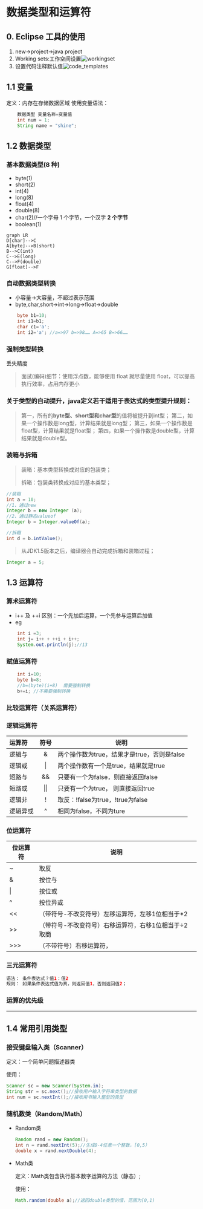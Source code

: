 <!--

 * @Author: Orange
 * @Date: 2019-05-22 09:07:08
    -->

# 数据类型和运算符

## 0. Eclipse 工具的使用

1. new->project->java project
2. Working sets:工作空间设置![workingset](pics/Snipaste_2019-05-22_10-49-09.jpg)
3. 设置代码注释默认值![code_templates](C:\Users\shine\Desktop\longway20119\Notes\pics\code_templates.jpg)

## 1.1 变量

定义：内存在存储数据区域
使用变量语法：

```java
    数据类型 变量名称=变量值
    int num = 1;
    String name = "shine";
```

## 1.2 数据类型

### 基本数据类型(8 种)

- byte(1)
- short(2)
- int(4)
- long(8)
- float(4)
- double(8)
- char(2)//一个字母 1 个字节，一个汉字 **2 个字节**
- boolean(1)

```mermaid
graph LR
D[char]-->C
A[byte]-->B(short)
B-->C(int)
C-->E(long)
C-->F(double)
G[float]-->F
```

### 自动数据类型转换

- 小容量->大容量，不超过表示范围
- byte,char,short->int->long->float->double

```java
    byte b1=10;
    int i1=b1;
    char c1='a';
    int i2='a'; //a=>97 b=>98…… A=>65 B=>66……
```

### 强制类型转换

丢失精度

> 面试(编码)细节：使用浮点数，能够使用 float 就尽量使用 float，可以提高执行效率，占用内存更小



### 关于类型的自动提升，java定义若干适用于表达式的类型提升规则：

> 第一，所有的**byte型、short型和char型**的值将被提升到int型；
> 第二，如果一个操作数是long型，计算结果就是long型；
> 第三，如果一个操作数是float型，计算结果就是float型；
> 第四，如果一个操作数是double型，计算结果就是double型。



### 装箱与拆箱

> 装箱：基本类型转换成对应的包装类；
>
> 拆箱：包装类转换成对应的基本类型；

```java
//装箱
int a = 10;
//1、通过new
Integer b = new Integer (a);
//2、通过静态valueof
Integer b = Integer.valueOf(a);

//拆箱
int d = b.intValue();
```

> 从JDK1.5版本之后，编译器会自动完成拆箱和装箱过程；

```Java
Integer a = 5;
```





## 1.3 运算符

### 算术运算符

- i++ 及 ++i 区别：一个先加后运算，一个先参与运算后加值
- eg
```java
	int i =3;
	int j= i++ + ++i + i++;
	System.out.println(j);//13
```

### 赋值运算符

```java
	int i=10;
	byte b=8;
	//b=(byte)(i+8)  需要强制转换
	b+=i; //不需要强制转换
```
### 比较运算符（关系运算符）



### 逻辑运算符

| 运算符   | 符号 | 说明                                        |
| :------- | :--: | ------------------------------------------- |
| 逻辑与   |  &   | 两个操作数为true，结果才是true，否则是false |
| 逻辑或   |  \|  | 两个操作数有一个是true，结果就是true        |
| 短路与   |  &&  | 只要有一个为false，则直接返回false          |
| 短路或   | \|\| | 只要有一个为true， 则直接返回true           |
| 逻辑非   |  ！  | 取反：!false为true，!true为false            |
| 逻辑异或 |  ^   | 相同为false，不同为ture                     |

### 位运算符

| 位运算符 | 说明                                                 |
| -------- | ---------------------------------------------------- |
| ~        | 取反                                                 |
| &        | 按位与                                               |
| \|       | 按位或                                               |
| ^        | 按位异或                                             |
| <<       | （带符号-不改变符号）左移运算符，左移1位相当于*2     |
| >>       | （带符号-不改变符号）右移运算符，右移1位相当于÷2取商 |
| >>>      | （不带符号）右移运算符，                             |

### 三元运算符

```java
语法： 条件表达式？值1：值2
规则： 如果条件表达式值为真，则返回值1，否则返回值2；
```

### 运算的优先级



------



## 1.4 常用引用类型

### 接受键盘输入类（Scanner）

定义：一个简单问题描述器类

使用：

```java
Scanner sc = new Scanner(System.in);
String str = sc.next();//接收用户输入字符串类型的数据
int num = sc.nextInt();//接收用书输入整型的类型
```



### 随机数类（Random/Math）

- Random类

  ```java
  Random rand = new Random();
  int n = rand.nextInt(5);//生成0-4任意一个整数，[0,5）
  double x = rand.nextDouble(4);
  ```



- Math类

  定义：Math类包含执行基本数字运算的方法（静态）;

  使用：

  ```java
  Math.random(double a);//返回double类型的值，范围为[0,1)
  ```

  